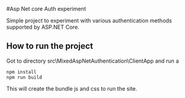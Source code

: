 #Asp Net core Auth experiment

Simple project to experiment with various authentication methods supported by ASP.NET Core.

## How to run the project

Got to directory src\MixedAspNetAuthentication\ClientApp and run a 

    npm install
    npm run build

This will create the bundle js and css to run the site.